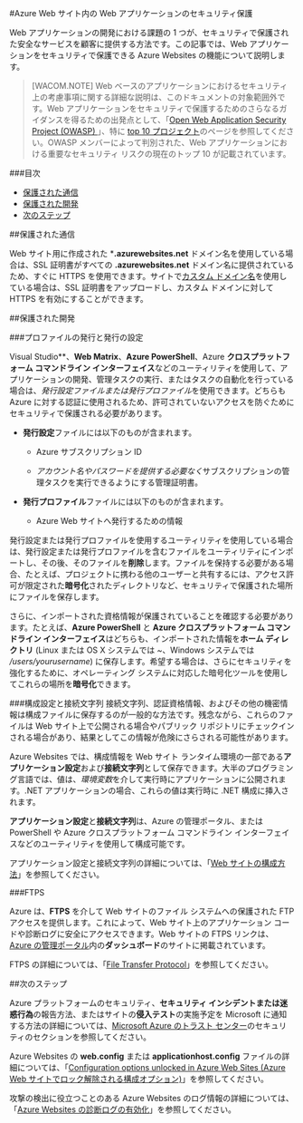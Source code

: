 ﻿<properties title="Securing an Azure Website" pageTitle="Azure の Web サイトのセキュリティ保護" description="Learn how to secure an Azure Website." metaKeywords="Azure web site security, azure web site https, azure web site ftps, azure web site ssl, azure web site ssl rewrite" services="web-sites" solutions="" documentationCenter="web" authors="larryfr" videoId="" scriptId="" manager="wpickett" />

<tags ms.service="web-sites" ms.workload="web" ms.tgt_pltfrm="na" ms.devlang="multiple" ms.topic="article" ms.date="09/17/2014" ms.author="larryfr" />


#Azure Web サイト内の Web アプリケーションのセキュリティ保護

Web アプリケーションの開発における課題の 1 つが、セキュリティで保護された安全なサービスを顧客に提供する方法です。この記事では、Web アプリケーションをセキュリティで保護できる Azure Websites の機能について説明します。

> [WACOM.NOTE] Web ベースのアプリケーションにおけるセキュリティ上の考慮事項に関する詳細な説明は、このドキュメントの対象範囲外です。Web アプリケーションをセキュリティで保護するためのさらなるガイダンスを得るための出発点として、「[Open Web Application Security Project (OWASP) ](https://www.owasp.org/index.php/Main_Page)」、特に [top 10 プロジェクト](https://www.owasp.org/index.php/Category:OWASP_Top_Ten_Project)のページを参照してください。OWASP メンバーによって判別された、Web アプリケーションにおける重要なセキュリティ リスクの現在のトップ 10 が記載されています。

###目次

* [保護された通信](#https)
* [保護された開発](#develop)
* [次のステップ](#next)
 
##<a name="https"></a>保護された通信

Web サイト用に作成された ***.azurewebsites.net** ドメイン名を使用している場合は、SSL 証明書がすべての **.azurewebsites.net** ドメイン名に提供されているため、すぐに HTTPS を使用できます。サイトで[カスタム ドメイン名](http://azure.microsoft.com/ja-jp/documentation/articles/web-sites-custom-domain-name/)を使用している場合は、SSL 証明書をアップロードし、カスタム ドメインに対して HTTPS を有効にすることができます。

##<a name="develop"></a>保護された開発 

###プロファイルの発行と発行の設定

Visual Studio**、**Web Matrix**、**Azure PowerShell**、Azure **クロスプラットフォーム コマンドライン インターフェイス**などのユーティリティを使用して、アプリケーションの開発、管理タスクの実行、またはタスクの自動化を行っている場合は、***発行設定*ファイルまたは*発行プロファイル*を使用できます。どちらも Azure に対する認証に使用されるため、許可されていないアクセスを防ぐためにセキュリティで保護される必要があります。

* **発行設定**ファイルには以下のものが含まれます。

	* Azure サブスクリプション ID

	* *アカウント名やパスワードを提供する必要なく*サブスクリプションの管理タスクを実行できるようにする管理証明書。

* **発行プロファイル**ファイルには以下のものが含まれます。

	* Azure Web サイトへ発行するための情報

発行設定または発行プロファイルを使用するユーティリティを使用している場合は、発行設定または発行プロファイルを含むファイルをユーティリティにインポートし、その後、そのファイルを**削除**します。ファイルを保持する必要がある場合、たとえば、プロジェクトに携わる他のユーザーと共有するには、アクセス許可が限定された**暗号化**されたディレクトリなど、セキュリティで保護された場所にファイルを保存します。

さらに、インポートされた資格情報が保護されていることを確認する必要があります。たとえば、**Azure PowerShell** と **Azure クロスプラットフォーム コマンドライン インターフェイス**はどちらも、インポートされた情報を**ホーム ディレクトリ** (Linux または OS X システムでは *~*、Windows システムでは */users/yourusername*) に保存します。希望する場合は、さらにセキュリティを強化するために、オペレーティング システムに対応した暗号化ツールを使用してこれらの場所を**暗号化**できます。

###構成設定と接続文字列
接続文字列、認証資格情報、およびその他の機密情報は構成ファイルに保存するのが一般的な方法です。残念ながら、これらのファイルは Web サイト上で公開される場合やパブリック リポジトリにチェックインされる場合があり、結果としてこの情報が危険にさらされる可能性があります。

Azure Websites では、構成情報を Web サイト ランタイム環境の一部である**アプリケーション設定**および**接続文字列**として保存できます。大半のプログラミング言語では、値は、*環境変数*を介して実行時にアプリケーションに公開されます。.NET アプリケーションの場合、これらの値は実行時に .NET 構成に挿入されます。

**アプリケーション設定**と**接続文字列**は、Azure の管理ポータル、または PowerShell や Azure クロスプラットフォーム コマンドライン インターフェイスなどのユーティリティを使用して構成可能です。

アプリケーション設定と接続文字列の詳細については、「[Web サイトの構成方法](/ja-jp/documentation/articles/web-sites-configure/)」を参照してください。

###FTPS

Azure は、**FTPS** を介して Web サイトのファイル システムへの保護された FTP アクセスを提供します。これによって、Web サイト上のアプリケーション コードや診断ログに安全にアクセスできます。Web サイトの FTPS リンクは、[Azure の管理ポータル](https://manage.windowsazure.com)内の**ダッシュボード**のサイトに掲載されています。

FTPS の詳細については、「[File Transfer Protocol](http://en.wikipedia.org/wiki/File_Transfer_Protocol)」を参照してください。

##次のステップ

Azure プラットフォームのセキュリティ、**セキュリティ インシデントまたは迷惑行為**の報告方法、またはサイトの**侵入テスト**の実施予定を Microsoft に通知する方法の詳細については、[Microsoft Azure のトラスト センター](/ja-jp/support/trust-center/security/)のセキュリティのセクションを参照してください。

Azure Websites の **web.config** または **applicationhost.config** ファイルの詳細については、「[Configuration options unlocked in Azure Web Sites (Azure Web サイトでロック解除される構成オプション)](http://azure.microsoft.com/blog/2014/01/28/more-to-explore-configuration-options-unlocked-in-windows-azure-web-sites/)」を参照してください。

攻撃の検出に役立つことのある Azure Websites のログ情報の詳細については、「[Azure Websites の診断ログの有効化](/ja-jp/documentation/articles/web-sites-enable-diagnostic-log/)」を参照してください。

